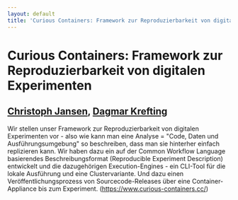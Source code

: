 ```yaml
---
layout: default
title: 'Curious Containers: Framework zur Reproduzierbarkeit von digitalen Experimenten'
---
```


# Curious Containers: Framework zur Reproduzierbarkeit von digitalen Experimenten

## [Christoph Jansen](../../speaker/FYXBUP/), [Dagmar Krefting](../../speaker/RFVPKF/)

Wir stellen unser  Framework zur Reproduzierbarkeit von digitalen Experimenten vor - also wie kann man eine Analyse = "Code, Daten und Ausführungsumgebung" so beschreiben, dass man sie hinterher einfach replizieren kann. Wir haben dazu ein auf der Common Workflow Language basierendes Beschreibungsformat (Reproducible Experiment Description) entwickelt und die dazugehörigen Execution-Engines - ein CLI-Tool für die lokale Ausführung und eine Clustervariante. Und dazu einen Veröffentlichungsprozess von Sourcecode-Releases über eine Container-Appliance bis zum Experiment. (https://www.curious-containers.cc/)